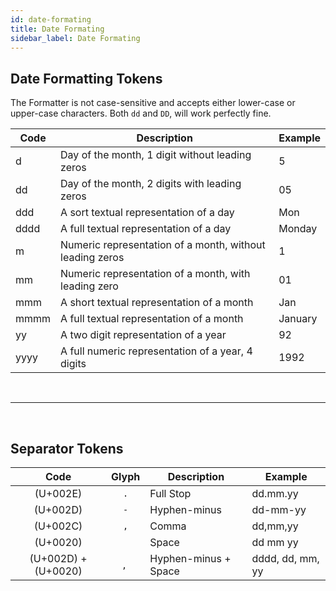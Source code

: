```yaml
---
id: date-formating
title: Date Formating
sidebar_label: Date Formating
---
```


## Date Formatting Tokens

The Formatter is not case-sensitive and accepts either lower-case or upper-case characters. Both `dd` and `DD`, will work perfectly fine.

| Code | Description                                              | Example |
| ---- | -------------------------------------------------------- | ------- |
| d    | Day of the month, 1 digit without leading zeros          | 5       |
| dd   | Day of the month, 2 digits with leading zeros            | 05      |
| ddd  | A sort textual representation of a day                   | Mon     |
| dddd | A full textual representation of a day                   | Monday  |
| m    | Numeric representation of a month, without leading zeros | 1       |
| mm   | Numeric representation of a month, with leading zero     | 01      |
| mmm  | A short textual representation of a month                | Jan     |
| mmmm | A full textual representation of a month                 | January |
| yy   | A two digit representation of a year                     | 92      |
| yyyy | A full numeric representation of a year, 4 digits        | 1992    |

<br />

---

<br />

## Separator Tokens

|        Code         |  Glyph   | Description          | Example          |
| :-----------------: | :------: | -------------------- | ---------------- |
|      (U+002E)       |   `.`    | Full Stop            | dd.mm.yy         |
|      (U+002D)       |   `-`    | Hyphen-minus         | dd-mm-yy         |
|      (U+002C)       |   `,`    | Comma                | dd,mm,yy         |
|      (U+0020)       |   ` `    | Space                | dd mm yy         |
| (U+002D) + (U+0020) | ` ,` ` ` | Hyphen-minus + Space | dddd, dd, mm, yy |
